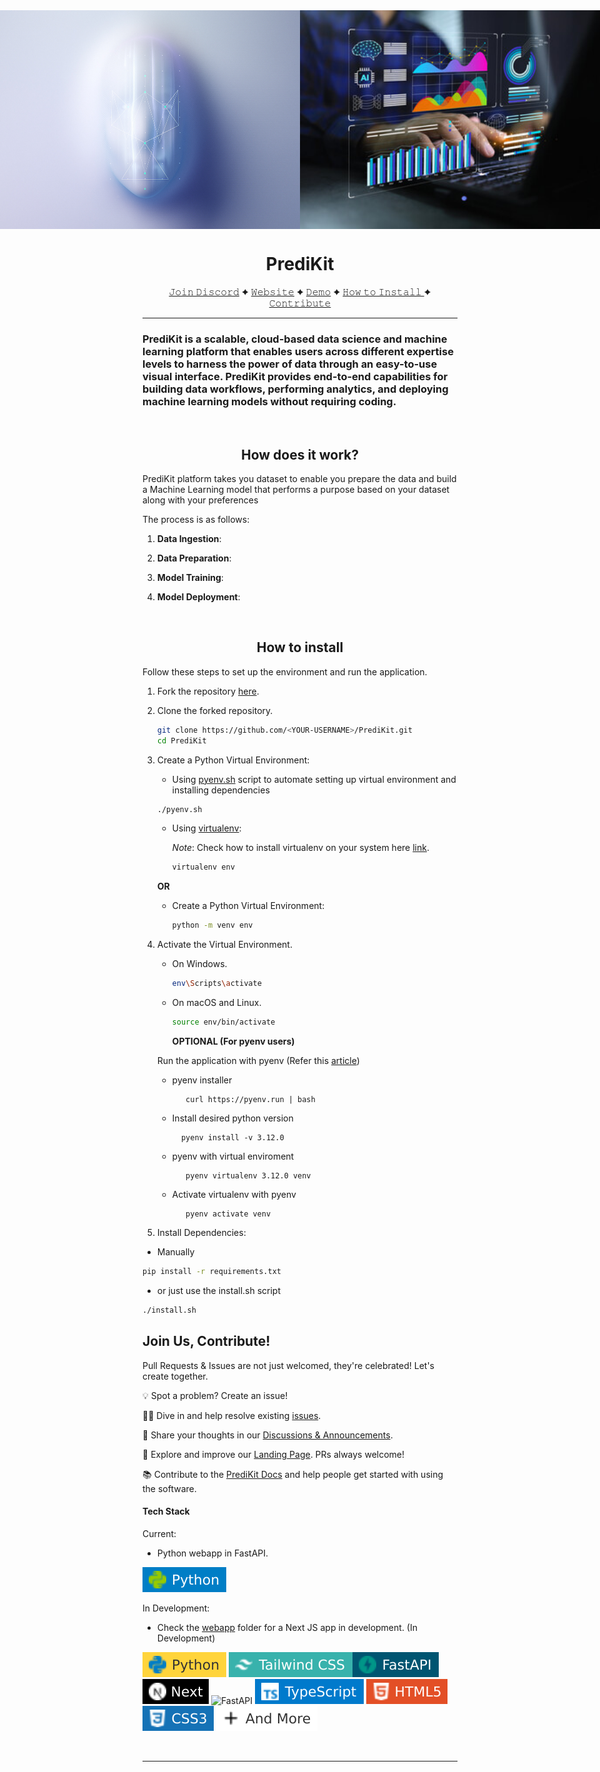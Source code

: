 <div align="center" style="display: flex; flex-direction: row; justify-content: center; align-items: center;">

<img src="docs/assets/images/predikit_face.jpg" alt="PrediKit" width="550" height="350" style="margin-right: 0px;">
<img src="docs/assets/images/visualization.jpg" alt="PrediKit2" width="550" height="350" style="margin-left: 0px;">

</div>

<div align="center">

# PrediKit

[𝙹𝚘𝚒𝚗 𝙳𝚒𝚜𝚌𝚘𝚛𝚍]() ✦ [𝚆𝚎𝚋𝚜𝚒𝚝𝚎]() ✦ [𝙳𝚎𝚖𝚘]() ✦ [𝙷𝚘𝚠 𝚝𝚘 𝙸𝚗𝚜𝚝𝚊𝚕𝚕 ](#how-to-install) ✦ [𝙲𝚘𝚗𝚝𝚛𝚒𝚋𝚞𝚝𝚎](#join-us-contribute)

---


</div>

### PrediKit is a scalable, cloud-based data science and machine learning platform that enables users across different expertise levels to harness the power of data through an easy-to-use visual interface. PrediKit provides end-to-end capabilities for building data workflows, performing analytics, and deploying machine learning models without requiring coding.
<br>

<div align="center">


## How does it work?

</div>

PrediKit platform takes you dataset to enable you prepare the data and build a Machine Learning model that performs a
purpose based on your dataset along with your preferences

The process is as follows:

1. **Data Ingestion**:

2. **Data Preparation**:

3. **Model Training**:

4. **Model Deployment**:
<br/>
<div align="center">

## How to install

</div>

Follow these steps to set up the environment and run the application.

1. Fork the repository [here](https://github.com/AhmedMostafa16/PrediKit/fork).

2. Clone the forked repository.

   ```bash
   git clone https://github.com/<YOUR-USERNAME>/PrediKit.git
   cd PrediKit
   ```

3. Create a Python Virtual Environment:

   - Using [pyenv.sh](/pyenv.sh) script to automate setting up virtual environment and installing dependencies

   ```bash
   ./pyenv.sh
   ```

   - Using [virtualenv](https://learnpython.com/blog/how-to-use-virtualenv-python/):

     _Note_: Check how to install virtualenv on your system here [link](https://learnpython.com/blog/how-to-use-virtualenv-python/).

     ```bash
     virtualenv env
     ```

   **OR**

   - Create a Python Virtual Environment:

     ```bash
     python -m venv env
     ```

4. Activate the Virtual Environment.

   - On Windows.

     ```bash
     env\Scripts\activate
     ```

   - On macOS and Linux.

     ```bash
     source env/bin/activate
     ```

     **OPTIONAL (For pyenv users)**

   Run the application with pyenv (Refer this [article](https://realpython.com/intro-to-pyenv/#installing-pyenv))

   - pyenv installer
     ```
        curl https://pyenv.run | bash
     ```
   - Install desired python version

     ```
       pyenv install -v 3.12.0
     ```

   - pyenv with virtual enviroment

     ```
        pyenv virtualenv 3.12.0 venv
     ```

   - Activate virtualenv with pyenv
     ```
        pyenv activate venv
     ```

5. Install Dependencies:

- Manually

```bash
pip install -r requirements.txt
```

- or just use the install.sh script

```bash
./install.sh
```

## Join Us, Contribute!

</div>

Pull Requests & Issues are not just welcomed, they're celebrated! Let's create together.

<!-- 🎉 Join our lively [Discord]() community and discuss away! -->

💡 Spot a problem? Create an issue!

👩‍💻 Dive in and help resolve existing [issues](https://github.com/AhmedMostafa16/PrediKit/issues).

🔔 Share your thoughts in our [Discussions & Announcements](https://github.com/AhmedMostafa16/PrediKit/discussions).

🚀 Explore and improve our [Landing Page](). PRs always welcome!

📚 Contribute to the [PrediKit Docs]() and help people get started with using the software.

#### Tech Stack

Current:

- Python webapp in FastAPI.

![Python](./docs/assets/icons/python-banner.svg)

In Development:

- Check the [webapp](/frontend/web/) folder for a Next JS app in development. (In Development)

![Python](./docs/assets/icons/python-banner-yellow.svg) ![Tailwind CSS](./docs/assets/icons/tailwind-banner.svg)![FastAPI](./docs/assets/icons/fastapi-banner.svg) ![Next JS](/docs/assets/icons/next-js.svg) ![FastAPI](https://img.shields.io/badge/FastAPI-005571?style=flat-square&logo=fastapi) ![TypeScript](./docs/assets/icons/typescript-banner.svg) ![HTML5](./docs/assets/icons/html5-banner.svg) ![CSS3](./docs/assets/icons/css3-banner.svg) ![& More](./docs/assets/icons/more-banner.svg)

<br/>

<div align="center">

---

<!--
### Our Contributors ✨

<a href="https://github.com/mghalix/Banque-Misr/graphs/contributors">
  <img src="https://contrib.rocks/image?repo=mghalix/Banque-Misr" />
</a> -->
